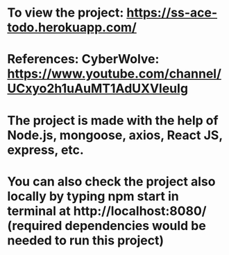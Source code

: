 # To view the project: https://ss-ace-todo.herokuapp.com/
# References: CyberWolve: https://www.youtube.com/channel/UCxyo2h1uAuMT1AdUXVleulg
# The project is made with the help of Node.js, mongoose, axios, React JS, express, etc.
# You can also check the project also locally by typing npm start in terminal at http://localhost:8080/ (required dependencies would be needed to run this project)
  
